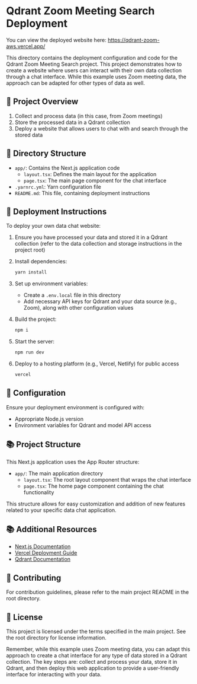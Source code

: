 # Qdrant Zoom Meeting Search Deployment

You can view the deployed website here: https://qdrant-zoom-aws.vercel.app/

This directory contains the deployment configuration and code for the Qdrant Zoom Meeting Search project. This project demonstrates how to create a website where users can interact with their own data collection through a chat interface. While this example uses Zoom meeting data, the approach can be adapted for other types of data as well.

## 🎯 Project Overview

1. Collect and process data (in this case, from Zoom meetings)
2. Store the processed data in a Qdrant collection
3. Deploy a website that allows users to chat with and search through the stored data

## 📁 Directory Structure

- `app/`: Contains the Next.js application code
  - `layout.tsx`: Defines the main layout for the application
  - `page.tsx`: The main page component for the chat interface
- `.yarnrc.yml`: Yarn configuration file
- `README.md`: This file, containing deployment instructions

## 🚀 Deployment Instructions

To deploy your own data chat website:

1. Ensure you have processed your data and stored it in a Qdrant collection (refer to the data collection and storage instructions in the project root)

2. Install dependencies:
   ```bash
   yarn install
   ```

3. Set up environment variables:
   - Create a `.env.local` file in this directory
   - Add necessary API keys for Qdrant and your data source (e.g., Zoom), along with other configuration values

4. Build the project:
   ```bash
   npm i 
   ```

5. Start the server:
   ```bash
   npm run dev 
   ```

6. Deploy to a hosting platform (e.g., Vercel, Netlify) for public access
   ```bash
   vercel
   ```
## 🔧 Configuration

Ensure your deployment environment is configured with:

- Appropriate Node.js version
- Environment variables for Qdrant and model API access

## 📚 Project Structure

This Next.js application uses the App Router structure:

- `app/`: The main application directory
  - `layout.tsx`: The root layout component that wraps the chat interface
  - `page.tsx`: The home page component containing the chat functionality

This structure allows for easy customization and addition of new features related to your specific data chat application.

## 📚 Additional Resources

- [Next.js Documentation](https://nextjs.org/docs)
- [Vercel Deployment Guide](https://vercel.com/docs/concepts/deployments/overview)
- [Qdrant Documentation](https://qdrant.tech/documentation/)

## 🤝 Contributing

For contribution guidelines, please refer to the main project README in the root directory.

## 📄 License

This project is licensed under the terms specified in the main project. See the root directory for license information.

Remember, while this example uses Zoom meeting data, you can adapt this approach to create a chat interface for any type of data stored in a Qdrant collection. The key steps are: collect and process your data, store it in Qdrant, and then deploy this web application to provide a user-friendly interface for interacting with your data.
